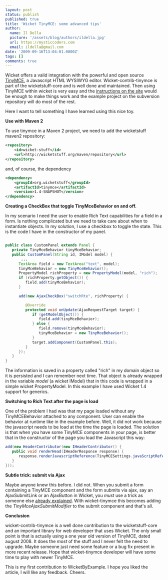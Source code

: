 ```yaml
---
layout: post
status: publish
published: true
title: 'Wicket TinyMCE: some advanced tips'
author:
  name: Il Della
  picture: '/assets/blog/authors/ildella.jpg'
  url: https://mysticcoders.com
  email: ildella@gmail.com
date: '2009-09-16T13:04:01.0000Z'
tags: []
comments: true
---
```

Wicket offers a valid integration with the powerful and open source <a href="http://tinymce.moxiecode.com/">TinyMCE</a>, a Javascript HTML WYSIWYG editor. Wicket-contrib-tinymce is part of the wicketstuff-core and is well done and maintained. Then using TinyMCE within wicket is very easy and the <a href="http://wicketstuff.org/confluence/display/STUFFWIKI/wicket-contrib-tinymce">instructions on the site</a> would be enough to make things work and the example project on the subversion repository will do most of the rest.

<a id="more"></a><a id="more-101"></a>

Here I want to tell something I have learned using this nice toy.

<strong>Use with Maven 2</strong>

To use tinymce in a Maven 2 project, we need to add the wicketstuff maven2 repository:

``` xml
<repository>
	<id>wicket-stuff</id>
	<url>http://wicketstuff.org/maven/repository</url>
</repository>
```

and, of course, the dependency

``` xml
<dependency>
	<groupId>org.wicketstuff</groupId>
	<artifactId>tinymce</artifactId>
	<version>1.4-SNAPSHOT</version>
</dependency>
```

<strong>Creating a CheckBox that toggle TinyMceBehavior on and off.</strong>

In my scenario I need the user to enable Rich Text capabilities for a field in a form. Is nothing complicated but we need to take care about when to instantiate objects. In my solution, I use a checkbox to toggle the state. This is the code I have in the constructor of my panel.

``` java

public class CustomPanel extends Panel {
   private TinyMceBehavior tinyMceBehavior;
   public CustomPanel(String id, IModel model) {
       ...
      TextArea field = new TextArea("text", model);
      tinyMceBehavior = new TinyMceBehavior();
      PropertyModel richProperty = new PropertyModel(model, "rich");
      if (richProperty.getObject()) {
         field.add(tinyMceBehavior);
      }

      add(new AjaxCheckBox("switchRte", richProperty) {

         @Override
         protected void onUpdate(AjaxRequestTarget target) {
            if (getModelObject()) {
               field.add(tinyMceBehavior);
            } else {
               field.remove(tinyMceBehavior);
               tinyMceBehavior = new TinyMceBehavior();
            }
            target.addComponent(CustomPanel.this);
         }
      });
   }
}
```

The information is saved in a property called "rich" in my domain object so it is persisted and I can remember next time. That object is already wrapped in the variable <em>model</em> (a wicket IModel) that in this code is wrapped in a simple wicket PropertyModel. In this example I have used Wicket 1.4 support for generics.

<strong>Switching to Rich Text after the page is load</strong>

One of the problem I had was that my page loaded without any TinyMCEBehavior attached to any component. User can enable the behavior at runtime like in the example before. Well, it did not work because the javascript needs to be load at the time the page is loaded. The solution is that when you have some TinyMCE components in your page, is better that in the constructor of the page you load the Javascript this way:

``` java
add(new HeaderContributor(new IHeaderContributor() {
   public void renderHead(IHeaderResponse response) {
      response.renderJavascriptReference(TinyMCESettings.javaScriptReference());
   }
}));
```

<strong>Subtle trick: submit via Ajax</strong>

Maybe anyone knew this before. I did not. When you submit a form containing a TinyMCE component and the form submits via ajax, say an AjaxSubmitLink or an AjaxButton in Wicket, you *must* use a trick as someone else <a href="http://dwairi.blogspot.com/2006/12/tinymce-ajax.html">already explained</a>. With wicket-tinymce this becomes adding the <em>TinyMceAjaxSubmitModifier</em> to the submit component and that's all.

<strong>Conclusion</strong>

wicket-contrib-tinymce is a well done contribution to the wicketstuff-core and an important library for web developer that uses Wicket. The only small point is that is actually using a one year old version of TinyMCE, dated august 2008. It does the *most* of the stuff and I never felt the need to upgrade. Maybe someone just need some feature or a bug fix present in more recent release. Hope that wicket-tinymce developer will have some time to play with newer TinyMCE.

This is my first contribution to WicketByExample. I hope you liked the article, I will like any feedback. Cheers.
<a href="http://twitter.com/ildella" target="_blank"></a>
